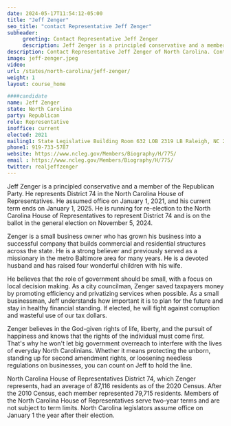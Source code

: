 ```yaml
---
date: 2024-05-17T11:54:12-05:00
title: "Jeff Zenger"
seo_title: "contact Representative Jeff Zenger"
subheader:
     greeting: Contact Representative Jeff Zenger
     description: Jeff Zenger is a principled conservative and a member of the Republican Party. He represents District 74 in the North Carolina House of Representatives. He assumed office on January 1, 2021, and his current term ends on January 1, 2025.
description: Contact Representative Jeff Zenger of North Carolina. Contact information for Jeff Zenger includes email address, phone number, and mailing address.
image: jeff-zenger.jpeg
video:
url: /states/north-carolina/jeff-zenger/
weight: 1
layout: course_home

####candidate
name: Jeff Zenger
state: North Carolina
party: Republican
role: Representative
inoffice: current
elected: 2021
mailing1: State Legislative Building Room 632 LOB 2319 LB Raleigh, NC 27601-1096
phone1: 919-733-5787
website: https://www.ncleg.gov/Members/Biography/H/775/
email : https://www.ncleg.gov/Members/Biography/H/775/
twitter: realjeffzenger
---
```

Jeff Zenger is a principled conservative and a member of the Republican Party. He represents District 74 in the North Carolina House of Representatives. He assumed office on January 1, 2021, and his current term ends on January 1, 2025. He is running for re-election to the North Carolina House of Representatives to represent District 74 and is on the ballot in the general election on November 5, 2024.

Zenger is a small business owner who has grown his business into a successful company that builds commercial and residential structures across the state. He is a strong believer and previously served as a missionary in the metro Baltimore area for many years. He is a devoted husband and has raised four wonderful children with his wife.

He believes that the role of government should be small, with a focus on local decision making. As a city councilman, Zenger saved taxpayers money by promoting efficiency and privatizing services when possible. As a small businessman, Jeff understands how important it is to plan for the future and stay in healthy financial standing. If elected, he will fight against corruption and wasteful use of our tax dollars.

Zenger believes in the God-given rights of life, liberty, and the pursuit of happiness and knows that the rights of the individual must come first. That's why he won't let big government overreach to interfere with the lives of everyday North Carolinians. Whether it means protecting the unborn, standing up for second amendment rights, or loosening needless regulations on businesses, you can count on Jeff to hold the line.

North Carolina House of Representatives District 74, which Zenger represents, had an average of 87,116 residents as of the 2020 Census. After the 2010 Census, each member represented 79,715 residents. Members of the North Carolina House of Representatives serve two-year terms and are not subject to term limits. North Carolina legislators assume office on January 1 the year after their election.
